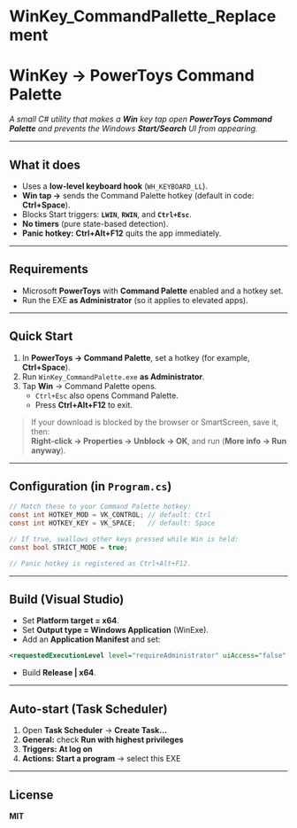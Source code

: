 # WinKey\_CommandPallette\_Replacement



# WinKey → PowerToys Command Palette

*A small C# utility that makes a **Win** key tap open **PowerToys Command Palette** and prevents the Windows **Start/Search** UI from appearing.*

---

## **What it does**
- Uses a **low-level keyboard hook** (`WH_KEYBOARD_LL`).
- **Win tap →** sends the Command Palette hotkey (default in code: **Ctrl+Space**).
- Blocks Start triggers: **`LWIN`**, **`RWIN`**, and **`Ctrl+Esc`**.
- **No timers** (pure state-based detection).
- **Panic hotkey:** **Ctrl+Alt+F12** quits the app immediately.

---

## **Requirements**
- Microsoft **PowerToys** with **Command Palette** enabled and a hotkey set.
- Run the EXE **as Administrator** (so it applies to elevated apps).

---

## **Quick Start**
1. In **PowerToys → Command Palette**, set a hotkey (for example, **Ctrl+Space**).
2. Run `WinKey_CommandPalette.exe` **as Administrator**.
3. Tap **Win** → Command Palette opens.  
   - `Ctrl+Esc` also opens Command Palette.  
   - Press **Ctrl+Alt+F12** to exit.

> If your download is blocked by the browser or SmartScreen, save it, then:  
> **Right-click → Properties → Unblock → OK**, and run (**More info → Run anyway**).

---

## **Configuration (in `Program.cs`)**
```csharp
// Match these to your Command Palette hotkey:
const int HOTKEY_MOD = VK_CONTROL; // default: Ctrl
const int HOTKEY_KEY = VK_SPACE;   // default: Space

// If true, swallows other keys pressed while Win is held:
const bool STRICT_MODE = true;

// Panic hotkey is registered as Ctrl+Alt+F12.
```

---

## **Build (Visual Studio)**
- Set **Platform target = x64**.
- Set **Output type = Windows Application** (WinExe).
- Add an **Application Manifest** and set:
```xml
<requestedExecutionLevel level="requireAdministrator" uiAccess="false" />
```
- Build **Release | x64**.

---

## **Auto-start (Task Scheduler)**
1. Open **Task Scheduler** → **Create Task…**
2. **General:** check **Run with highest privileges**
3. **Triggers:** **At log on**
4. **Actions:** **Start a program** → select this EXE

---

## **License**
**MIT**
